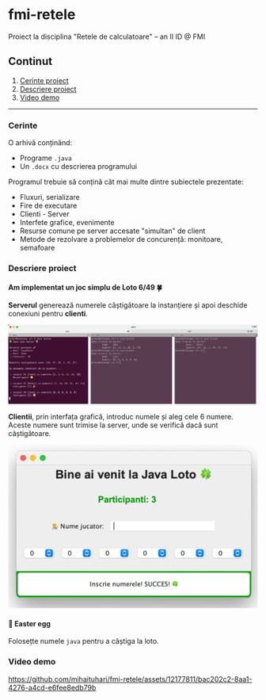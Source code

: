 # fmi-retele
Proiect la disciplina "Retele de calculatoare" – an II ID @ FMI

## Continut
1. [Cerinte proiect](#cerinte)
2. [Descriere proiect](#descriere-proiect)
3. [Video demo](#video-demo)

----

### Cerinte 
O arhivă conținănd:
- Programe `.java`
- Un `.docx` cu descrierea programului


Programul trebuie să conțină cât mai multe dintre subiectele prezentate:
- Fluxuri, serializare
- Fire de executare
- Clienti - Server
- Interfete grafice, evenimente
- Resurse comune pe server accesate "simultan" de client
- Metode de rezolvare a problemelor de concurență: monitoare, semafoare

### Descriere proiect
#### Am implementat un joc simplu de **Loto 6/49** 🍀

**Serverul** generează numerele câștigătoare la instanțiere și apoi deschide conexiuni pentru **clienti**.

![screenshot server](docs/server-cli.png)

**Clientii**, prin interfața grafică, introduc numele și aleg cele 6 numere.
Aceste numere sunt trimise la server, unde se verifică dacă sunt câștigătoare.

![screenshot client](docs/client-ui.png)

#### 🥚 Easter egg
Folosețte numele `java` pentru a câștiga la loto.


### Video demo
https://github.com/mihaituhari/fmi-retele/assets/12177811/bac202c2-8aa1-4276-a4cd-e6fee8edb79b
